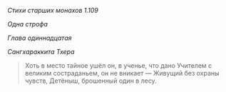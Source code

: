 *Стихи старших монахов 1\.109*

*Одна строфа*

*Глава одиннадцатая*

*Сангхараккита Тхера*

> Хоть в место тайное ушёл он, в ученье, что дано
> Учителем с великим состраданьем, он не вникает —
> Живущий без охраны чувств,
> Детёныш, брошенный один в лесу\.